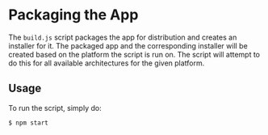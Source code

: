 # Packaging the App

The `build.js` script packages the app for distribution and creates an installer for it. The packaged app and the corresponding installer will be created based on the platform the script is run on. The script will attempt to do this for all available architectures for the given platform.

## Usage

To run the script, simply do:

```console
$ npm start
```
